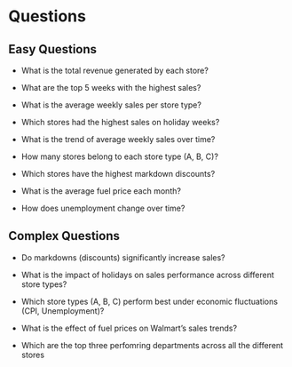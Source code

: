 # Questions

## Easy Questions

* What is the total revenue generated by each store?

* What are the top 5 weeks with the highest sales?

* What is the average weekly sales per store type?

* Which stores had the highest sales on holiday weeks?

* What is the trend of average weekly sales over time?

* How many stores belong to each store type (A, B, C)?

* Which stores have the highest markdown discounts?

* What is the average fuel price each month?

* How does unemployment change over time?


## Complex Questions

* Do markdowns (discounts) significantly increase sales?

* What is the impact of holidays on sales performance across different store types?

* Which store types (A, B, C) perform best under economic fluctuations (CPI, Unemployment)?

* What is the effect of fuel prices on Walmart’s sales trends?

* Which are the top three perfomring departments across all the different stores
